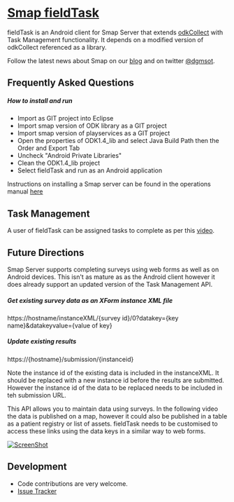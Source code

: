 [Smap fieldTask](http://www.smap.com.au) 
======

fieldTask is an Android client for Smap Server that extends [odkCollect](http://opendatakit.org/use/collect/) with Task Management functionality. It depends on a modified
version of odkCollect referenced as a library.

Follow the latest news about Smap on our [blog](http://blog.smap.com.au) and on twitter [@dgmsot](https://twitter.com/dgmsot).

Frequently Asked Questions
---------------------------
##### How to install and run
* Import as GIT project into Eclipse
* Import smap version of ODK library as a GIT project
* Import smap version of playservices as a GIT project
* Open the properties of ODK1.4_lib and select Java Build Path then the Order and Export Tab
* Uncheck "Android Private Libraries"
* Clean the ODK1.4_lib project
* Select fieldTask and run as an Android application

Instructions on installing a Smap server can be found in the operations manual [here](http://www.smap.com.au/downloads.shtml)

Task Management 
---------------

A user of fieldTask can be assigned tasks to complete as per this [video](http://www.smap.com.au/taskManagement.shtml). 

Future Directions
-----------------

Smap Server supports completing surveys using web forms as well as on Android devices.  This isn't as mature as as the Android client however it does already support an updated version of the Task Management API. 

##### Get existing survey data as an XForm instance XML file
https://hostname/instanceXML/{survey id}/0?datakey={key name}&datakeyvalue={value of key}

##### Update existing results
https://{hostname}/submission/{instanceid}

Note the instance id of the existing data is included in the instanceXML.  It should be replaced with a new instance id before the results are submitted. However the instance id of the data to be replaced needs to be included in teh submission URL.

This API allows you to maintain data using surveys. In the following video the data is published on a map, however it could also be published in a table as a patient registry or list of assets. fieldTask needs to be customised to access these links using the data keys in a similar way to web forms.

[![ScreenShot](http://img.youtube.com/vi/FUNPOmMnt1I/0.jpg)](https://www.youtube.com/watch?v=FUNPOmMnt1I)

Development
-----------
* Code contributions are very welcome. 
* [Issue Tracker](https://github.com/smap-consulting/fieldTask/issues)

